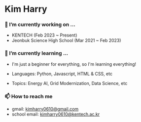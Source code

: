 # Kim Harry

<!--
**kimharry/kimharry** is a ✨ _special_ ✨ repository because its `README.md` (this file) appears on your GitHub profile.

Here are some ideas to get you started:
-->

### 🔭 I’m currently working on ...

- KENTECH (Feb 2023 ~ Present)
- Jeonbuk Science High School (Mar 2021 ~ Feb 2023)

### 🌱 I’m currently learning ...

- I'm just a beginner for everything, so I'm learning everything!
- Languages: Python, Javascript, HTML & CSS, etc
- Topics: Energy AI, Grid Modernization, Data Science, etc

    <!-- - 👯 I’m looking to collaborate on ... -->
    <!-- 🤔 I’m looking for help with ... -->
    <!-- - 💬 Ask me about ... -->

### 📫 How to reach me

- gmail: kimharry0610@gmail.com
- school email: kimharry0610@kentech.ac.kr
  <!-- - 😄 Pronouns: ... -->
  <!-- - ⚡ Fun fact: ... -->
